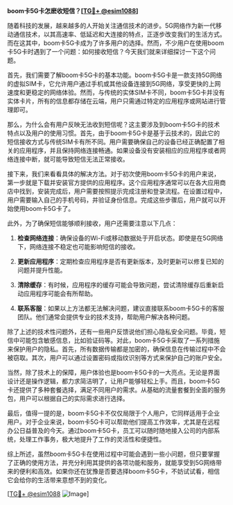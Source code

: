 **boom卡5G卡怎麽收短信？[[TG💪+ @esim1088](https://t.me/s/esim1088)]**

随着科技的发展，越来越多的人开始关注通信技术的进步。5G网络作为新一代移动通信技术，以其高速率、低延迟和大连接的特点，正逐步改变我们的生活方式。而在这其中，boom卡5G卡成为了许多用户的选择。然而，不少用户在使用boom卡5G卡时遇到了一个问题：如何接收短信？今天我们就来详细探讨一下这个问题。

首先，我们需要了解boom卡5G卡的基本功能。boom卡5G卡是一款支持5G网络的虚拟SIM卡，它允许用户通过手机或其他设备连接到5G网络，享受更快的上网速度和更稳定的网络体验。然而，与传统的实体SIM卡不同，boom卡5G卡并没有实体卡片，所有的信息都存储在云端，用户只需通过特定的应用程序或网站进行管理即可。

那么，为什么会有用户反映无法收到短信呢？这主要涉及到boom卡5G卡的技术特点以及用户的使用习惯。首先，由于boom卡5G卡是基于云技术的，因此它的短信接收方式与传统SIM卡有所不同。用户需要确保自己的设备已经正确配置了相关的应用程序，并且保持网络连接畅通。如果设备没有安装相应的应用程序或者网络连接中断，就可能导致短信无法正常接收。

接下来，我们来看看具体的解决方法。对于初次使用boom卡5G卡的用户来说，第一步就是下载并安装官方提供的应用程序。这个应用程序通常可以在各大应用商店中找到，安装完成后，用户需要按照提示完成注册和登录流程。在设置过程中，用户需要输入自己的手机号码，并验证身份信息。完成这些步骤后，用户就可以开始使用boom卡5G卡了。

此外，为了确保短信能够顺利接收，用户还需要注意以下几点：

1. **检查网络连接**：确保设备的Wi-Fi或移动数据处于开启状态。即使是在5G网络下，网络连接不稳定也可能影响短信的接收。

2. **更新应用程序**：定期检查应用程序是否有更新版本，及时更新可以修复已知的问题并提升性能。

3. **清除缓存**：有时候，应用程序的缓存可能会导致问题，尝试清除缓存后重新启动应用程序可能会有所帮助。

4. **联系客服**：如果以上方法都无法解决问题，建议直接联系boom卡5G卡的客服团队。他们通常会提供专业的技术支持，帮助用户解决各种问题。

除了上述的技术性问题外，还有一些用户反馈说他们担心隐私安全问题。毕竟，短信中可能包含敏感信息，比如验证码等。对此，boom卡5G卡采取了一系列措施来保护用户的隐私。首先，所有数据传输都是加密的，确保信息在传输过程中不会被窃取。其次，用户可以通过设置密码或指纹识别等方式来保护自己的账户安全。

当然，除了技术上的保障，用户体验也是boom卡5G卡的一大亮点。无论是界面设计还是操作逻辑，都力求简洁明了，让用户能够轻松上手。而且，boom卡5G卡还提供了多种套餐选择，满足不同用户的需求。从基础的流量套餐到全面的服务包，用户可以根据自己的实际需求进行选择。

最后，值得一提的是，boom卡5G卡不仅仅局限于个人用户，它同样适用于企业用户。对于企业来说，boom卡5G卡可以帮助他们提高工作效率，尤其是在远程办公日益普及的今天。通过boom卡5G卡，员工可以随时随地接入公司的内部系统，处理工作事务，极大地提升了工作的灵活性和便捷性。

综上所述，虽然boom卡5G卡在使用过程中可能会遇到一些小问题，但只要掌握了正确的使用方法，并充分利用其提供的各项功能和服务，就能享受到5G网络带来的便利和高效。如果你还在犹豫是否要选择boom卡5G卡，不妨试试看，相信它会给你的生活带来意想不到的变化。

[[TG💪+ @esim1088](https://t.me/s/esim1088) ![Image](https://i.postimg.cc/4NQfJmqS/Snipaste-2025-05-13-00-14-12.png)]